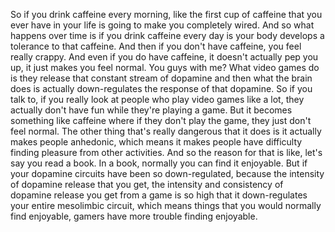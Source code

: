  So if you drink caffeine every morning, like the first cup of caffeine that you ever have in your life is going to make you completely wired. And so what happens over time is if you drink caffeine every day is your body develops a tolerance to that caffeine. And then if you don't have caffeine, you feel really crappy. And even if you do have caffeine, it doesn't actually pep you up, it just makes you feel normal. You guys with me? What video games do is they release that constant stream of dopamine and then what the brain does is actually down-regulates the response of that dopamine. So if you talk to, if you really look at people who play video games like a lot, they actually don't have fun while they're playing a game. But it becomes something like caffeine where if they don't play the game, they just don't feel normal. The other thing that's really dangerous that it does is it actually makes people anhedonic, which means it makes people have difficulty finding pleasure from other activities. And so the reason for that is like, let's say you read a book. In a book, normally you can find it enjoyable. But if your dopamine circuits have been so down-regulated, because the intensity of dopamine release that you get, the intensity and consistency of dopamine release you get from a game is so high that it down-regulates your entire mesolimbic circuit, which means things that you would normally find enjoyable, gamers have more trouble finding enjoyable.